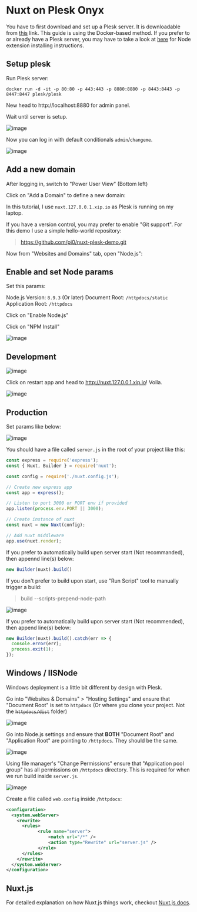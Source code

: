 # Nuxt on Plesk  Onyx

You have to first download and set up a Plesk server. It is downloadable from [this](https://page.plesk.com/plesk-onyx-free-download) link. This guide is using the Docker-based method. If you prefer to or already have a Plesk server, you may have to take a look at [here](https://www.plesk.com/blog/product-technology/node-js-plesk-onyx) for Node extension installing instructions.

## Setup plesk

Run Plesk server:

```
docker run -d -it -p 80:80 -p 443:443 -p 8880:8880 -p 8443:8443 -p 8447:8447 plesk/plesk
```

New head to http://localhost:8880 for admin panel.

Wait until server is setup.

![image](https://user-images.githubusercontent.com/5158436/47363690-3ed78780-d6e4-11e8-8ae9-76dc6b3c29da.png)

Now you can log in with default conditionals `admin`/`changeme`.

![image](https://user-images.githubusercontent.com/5158436/47363759-71818000-d6e4-11e8-839b-24ad37a11cab.png)

## Add a new domain

After logging in, switch to "Power User View" (Bottom left)


Click on "Add a Domain" to define a new domain:

In this tutorial, I use `nuxt.127.0.0.1.xip.io` as Plesk is running on my laptop.

If you have a version control, you may prefer to enable "Git support". For this demo I use a simple hello-world repository:

> https://github.com/pi0/nuxt-plesk-demo.git


Now from "Websites and Domains" tab, open "Node.js":

## Enable and set Node params

Set this params:

Node.js Version: `8.9.3` (Or later)
Document Root: `/httpdocs/static`
Application Root: `/httpdocs`

Click on "Enable Node.js"

Click on "NPM Install"

![image](https://user-images.githubusercontent.com/5158436/47364375-020c9000-d6e6-11e8-861a-15388e3738bd.png)

 ## Development

![image](https://user-images.githubusercontent.com/5158436/47366947-8f9eae80-d6eb-11e8-9294-fc08c97f669b.png)

Click on restart app and head to http://nuxt.127.0.0.1.xip.io! Voila.

![image](https://user-images.githubusercontent.com/5158436/47367007-a8a75f80-d6eb-11e8-9d9c-d0a1610d0345.png)

## Production

Set params like below:

![image](https://user-images.githubusercontent.com/5158436/47367570-cc1eda00-d6ec-11e8-84e5-a1bcab4c3812.png)

You should have a file called `server.js` in the root of your project like this: 

```js
const express = require('express');
const { Nuxt, Builder } = require('nuxt');

const config = require('./nuxt.config.js');

// Create new express app
const app = express();

// Listen to port 3000 or PORT env if provided
app.listen(process.env.PORT || 3000);

// Create instance of nuxt
const nuxt = new Nuxt(config);

// Add nuxt middleware
app.use(nuxt.render);
```

If you prefer to automatically build upen server start (Not recommanded), then appennd line(s) below:

```js
new Builder(nuxt).build()
```

If you don't prefer to build upon start, use "Run Script" tool to manually trigger a build:

> build --scripts-prepend-node-path

![image](https://user-images.githubusercontent.com/5158436/47367448-8bbf5c00-d6ec-11e8-8e3a-2a81c8ee01ec.png)


If you prefer to automatically build upon server start (Not recommended), then append line(s) below:

```js
new Builder(nuxt).build().catch(err => {
  console.error(err);
  process.exit(1);
});
```

## Windows / IISNode

Windows deployment is a little bit different by design with Plesk.

Go into "Websites & Domains" > "Hosting Settings" and ensure that "Document Root" is set to `httpdocs` (Or where you clone your project. Not the ~~`httpdocs/dist`~~ folder)

![image](https://user-images.githubusercontent.com/5158436/47394041-4b80cd80-d72e-11e8-93b9-27e744b7d82c.png)

Go into Node.js settings and ensure that **BOTH** "Document Root" and "Application Root" are pointing to `/httpdocs`. They should be the same.

![image](https://user-images.githubusercontent.com/5158436/47394114-86830100-d72e-11e8-8fa7-d9ae30df06e6.png)

Using file manager's "Change Permissions" ensure that "Application pool group" has all permissions on `/httpdocs` directory. This is required for when we run build inside `server.js`.

![image](https://user-images.githubusercontent.com/5158436/47394201-f4c7c380-d72e-11e8-8aed-378ae7cae375.png)

Create a file called `web.config` inside `/httpdocs`:

```xml
<configuration>
  <system.webServer>
    <rewrite>
      <rules>
		    <rule name="server">
			    <match url="/*" />
			    <action type="Rewrite" url="server.js" />
		    </rule>
      </rules>
    </rewrite>
  </system.webServer>
</configuration>
```

## Nuxt.js

For detailed explanation on how Nuxt.js things work, checkout [Nuxt.js docs](https://nuxtjs.org).
